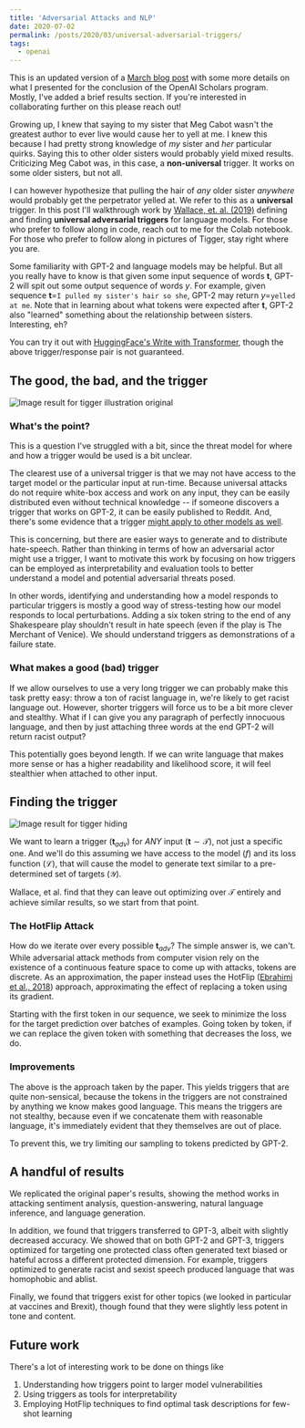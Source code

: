 ```yaml
---
title: 'Adversarial Attacks and NLP'
date: 2020-07-02
permalink: /posts/2020/03/universal-adversarial-triggers/
tags:
  - openai
---
```


This is an updated version of a [March blog post](https://manlikemishap.github.io/posts/2020/03/universal-adversarial-triggers/) with some more details on what I presented for the conclusion of the OpenAI Scholars program. Mostly, I've added a brief results section. If you're interested in collaborating further on this please reach out!

Growing up, I knew that saying to my sister that Meg Cabot wasn't the greatest author to ever live would cause her to yell at me. I knew this because I had pretty strong knowledge of *my* sister and *her* particular quirks. Saying this to other older sisters would probably yield mixed results. Criticizing Meg Cabot was, in this case, a **non-universal** trigger. It works on some older sisters, but not all.

I can however hypothesize that pulling the hair of $any$ older sister $anywhere$ would probably get the perpetrator yelled at. We refer to this as a **universal** trigger. In this post I'll walkthrough work by [Wallace, et. al. (2019)](https://arxiv.org/pdf/1908.07125.pdf) defining and finding **universal adversarial triggers** for language models. For those who prefer to follow along in code, reach out to me for the Colab notebook. For those who prefer to follow along in pictures of Tigger, stay right where you are.

Some familiarity with GPT-2 and language models may be helpful. But all you really have to know is that given some input sequence of words $\mathbf{t}$, GPT-2 will spit out some output sequence of words $y$. For example, given sequence $\mathbf{t}=$`I pulled my sister's hair so she`, GPT-2 may return $y=$`yelled at me`. Note that in learning about what tokens were expected after $\mathbf{t}$, GPT-2 also "learned" something about the relationship between sisters. Interesting, eh?

You can try it out with [HuggingFace's Write with Transformer](https://transformer.huggingface.co/doc/gpt2-large), though the above trigger/response pair is not guaranteed.

## The good, the bad, and the trigger

![Image result for tigger illustration original](https://upload.wikimedia.org/wikipedia/en/3/34/Pooh_meets_Tigger%2C_illustration_by_EH_Shepard.gif)

### What's the point?

This is a question I've struggled with a bit, since the threat model for where and how a trigger would be used is a bit unclear. 

The clearest use of a universal trigger is that we may not have access to the target model or the particular input at run-time. Because universal attacks do not require white-box access and work on any input, they can be easily distributed even without technical knowledge -- if someone discovers a trigger that works on GPT-2, it can be easily published to Reddit. And, there's some evidence that a trigger [might apply to other models as well](https://arxiv.org/abs/1705.09554). 

This is concerning, but there are easier ways to generate and to distribute hate-speech. Rather than thinking in terms of how an adversarial actor might use a trigger, I want to motivate this work by focusing on how triggers can be employed as interpretability and evaluation tools to better understand a model and potential adversarial threats posed. 

In other words, identifying and understanding how a model responds to particular triggers is mostly a good way of stress-testing how our model responds to local perturbations. Adding a six token string to the end of any Shakespeare play shouldn't result in hate speech (even if the play is The Merchant of Venice). We should understand triggers as demonstrations of a failure state.

### What makes a good (bad) trigger

If we allow ourselves to use a very long trigger we can probably make this task pretty easy: throw a ton of racist language in, we're likely to get racist language out. However, shorter triggers will force us to be a bit more clever and stealthy. What if I can give you any paragraph of perfectly innocuous language, and then by just attaching three words at the end GPT-2 will return racist output?

This potentially goes beyond length. If we can write language that makes more sense or has a higher readability and likelihood score, it will feel stealthier when attached to other input.

## Finding the trigger

![Image result for tigger hiding](https://pbs.twimg.com/media/EGQGlSGWsAUCg55.jpg)

We want to learn a trigger ($\mathbf{t}_{adv}$) for *ANY* input ($\mathbf{t}\sim\mathcal{T}$), not just a specific one. And we'll do this assuming we have access to the model ($f$) and its loss function ($\mathcal{L}$), that will cause the model to generate text similar to a pre-determined set of targets ($\mathcal{Y}$). 

Wallace, et al. find that they can leave out optimizing over $\mathcal{T}$ entirely and achieve similar results, so we start from that point.

### The HotFlip Attack

How do we iterate over every possible $\mathbf{t}_{adv}$? The simple answer is, we can't. While adversarial attack methods from computer vision rely on the existence of a continuous feature space to come up with attacks, tokens are discrete. As an approximation, the paper instead uses the HotFlip ([Ebrahimi et al., 2018](https://arxiv.org/pdf/1712.06751.pdf)) approach, approximating the effect of replacing a token using its gradient.  

Starting with the first token in our sequence, we seek to minimize the loss for the target prediction over batches of examples. Going token by token, if we can replace the given token with something that decreases the loss, we do.

### Improvements

The above is the approach taken by the paper. This yields triggers that are quite non-sensical, because the tokens in the triggers are not constrained by anything we know makes good language. This means the triggers are not stealthy, because even if we concatenate them with reasonable language, it's immediately evident that they themselves are out of place.

To prevent this, we try limiting our sampling to tokens predicted by GPT-2.

## A handful of results

We replicated the original paper's results, showing the method works in attacking sentiment analysis, question-answering, natural language inference, and language generation.

In addition, we found that triggers transferred to GPT-3, albeit with slightly decreased accuracy. We showed that on both GPT-2 and GPT-3, triggers optimized for targeting one protected class often generated text biased or hateful across a different protected dimension. For example, triggers optimized to generate racist and sexist speech produced language that was homophobic and ablist.

Finally, we found that triggers exist for other topics (we looked in particular at vaccines and Brexit), though found that they were slightly less potent in tone and content.

## Future work

There's a lot of interesting work to be done on things like
1. Understanding how triggers point to larger model vulnerabilities
2. Using triggers as tools for interpretability
3. Employing HotFlip techniques to find optimal task descriptions for few-shot learning
